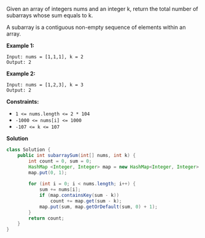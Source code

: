 Given an array of integers nums and an integer k, return the total number of subarrays whose sum equals to k.

A subarray is a contiguous non-empty sequence of elements within an array.

 

**Example 1:**
```
Input: nums = [1,1,1], k = 2
Output: 2
```
**Example 2:**
```
Input: nums = [1,2,3], k = 3
Output: 2
``` 

**Constraints:**

- `1 <= nums.length <= 2 * 104`
- `-1000 <= nums[i] <= 1000`
- `-107 <= k <= 107`

**Solution**
```java
class Solution {
    public int subarraySum(int[] nums, int k) {
        int count = 0, sum = 0;
        HashMap <Integer, Integer> map = new HashMap<Integer, Integer> ();
        map.put(0, 1);
      
        for (int i = 0; i < nums.length; i++) {
            sum += nums[i];
            if (map.containsKey(sum - k))
                count += map.get(sum - k);
            map.put(sum, map.getOrDefault(sum, 0) + 1);
        }
        return count;
    }
}
```
